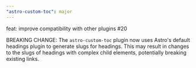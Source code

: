 ```yaml
---
"astro-custom-toc": major
---
```


feat: improve compatibility with other plugins #20

BREAKING CHANGE: The `astro-custom-toc` plugin now uses Astro's default headings plugin to generate slugs for headings. This may result in changes to the slugs of headings with complex child elements, potentially breaking existing links.
